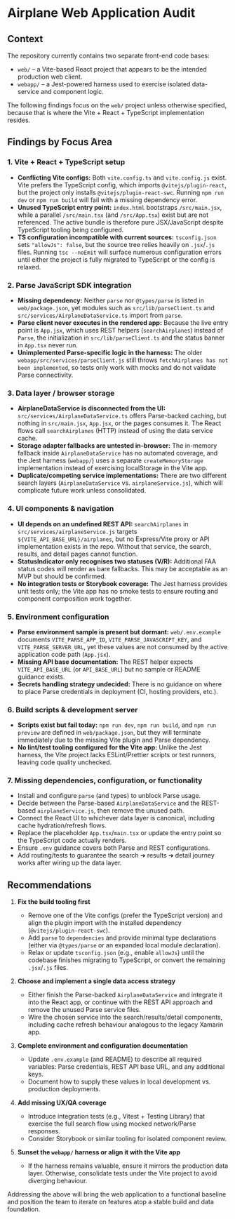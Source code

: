 # Airplane Web Application Audit

## Context
The repository currently contains two separate front-end code bases:

- `web/` – a Vite-based React project that appears to be the intended production web client.
- `webapp/` – a Jest-powered harness used to exercise isolated data-service and component logic.

The following findings focus on the `web/` project unless otherwise specified, because that is where the Vite + React + TypeScript implementation resides.

## Findings by Focus Area

### 1. Vite + React + TypeScript setup
- **Conflicting Vite configs:** Both `vite.config.ts` and `vite.config.js` exist. Vite prefers the TypeScript config, which imports `@vitejs/plugin-react`, but the project only installs `@vitejs/plugin-react-swc`. Running `npm run dev` or `npm run build` will fail with a missing dependency error.
- **Unused TypeScript entry point:** `index.html` bootstraps `/src/main.jsx`, while a parallel `/src/main.tsx` (and `/src/App.tsx`) exist but are not referenced. The active bundle is therefore pure JSX/JavaScript despite TypeScript tooling being configured.
- **TS configuration incompatible with current sources:** `tsconfig.json` sets `"allowJs": false`, but the source tree relies heavily on `.jsx`/`.js` files. Running `tsc --noEmit` will surface numerous configuration errors until either the project is fully migrated to TypeScript or the config is relaxed.

### 2. Parse JavaScript SDK integration
- **Missing dependency:** Neither `parse` nor `@types/parse` is listed in `web/package.json`, yet modules such as `src/lib/parseClient.ts` and `src/services/AirplaneDataService.ts` import from `parse`.
- **Parse client never executes in the rendered app:** Because the live entry point is `App.jsx`, which uses REST helpers (`searchAirplanes`) instead of `Parse`, the initialization in `src/lib/parseClient.ts` and the status banner in `App.tsx` never run.
- **Unimplemented Parse-specific logic in the harness:** The older `webapp/src/services/parseClient.js` still throws `fetchAirplanes has not been implemented`, so tests only work with mocks and do not validate Parse connectivity.

### 3. Data layer / browser storage
- **AirplaneDataService is disconnected from the UI:** `src/services/AirplaneDataService.ts` offers Parse-backed caching, but nothing in `src/main.jsx`, `App.jsx`, or the pages consumes it. The React flows call `searchAirplanes` (HTTP) instead of using the data service cache.
- **Storage adapter fallbacks are untested in-browser:** The in-memory fallback inside `AirplaneDataService` has no automated coverage, and the Jest harness (`webapp/`) uses a separate `createMemoryStorage` implementation instead of exercising localStorage in the Vite app.
- **Duplicate/competing service implementations:** There are two different search layers (`AirplaneDataService` vs. `airplaneService.js`), which will complicate future work unless consolidated.

### 4. UI components & navigation
- **UI depends on an undefined REST API:** `searchAirplanes` in `src/services/airplaneService.js` targets `${VITE_API_BASE_URL}/airplanes`, but no Express/Vite proxy or API implementation exists in the repo. Without that service, the search, results, and detail pages cannot function.
- **StatusIndicator only recognises two statuses (V/R):** Additional FAA status codes will render as bare fallbacks. This may be acceptable as an MVP but should be confirmed.
- **No integration tests or Storybook coverage:** The Jest harness provides unit tests only; the Vite app has no smoke tests to ensure routing and component composition work together.

### 5. Environment configuration
- **Parse environment sample is present but dormant:** `web/.env.example` documents `VITE_PARSE_APP_ID`, `VITE_PARSE_JAVASCRIPT_KEY`, and `VITE_PARSE_SERVER_URL`, yet these values are not consumed by the active application code path (`App.jsx`).
- **Missing API base documentation:** The REST helper expects `VITE_API_BASE_URL` (or `API_BASE_URL`) but no sample or README guidance exists.
- **Secrets handling strategy undecided:** There is no guidance on where to place Parse credentials in deployment (CI, hosting providers, etc.).

### 6. Build scripts & development server
- **Scripts exist but fail today:** `npm run dev`, `npm run build`, and `npm run preview` are defined in `web/package.json`, but they will terminate immediately due to the missing Vite plugin and Parse dependency.
- **No lint/test tooling configured for the Vite app:** Unlike the Jest harness, the Vite project lacks ESLint/Prettier scripts or test runners, leaving code quality unchecked.

### 7. Missing dependencies, configuration, or functionality
- Install and configure `parse` (and types) to unblock Parse usage.
- Decide between the Parse-based `AirplaneDataService` and the REST-based `airplaneService.js`, then remove the unused path.
- Connect the React UI to whichever data layer is canonical, including cache hydration/refresh flows.
- Replace the placeholder `App.tsx`/`main.tsx` or update the entry point so the TypeScript code actually renders.
- Ensure `.env` guidance covers both Parse and REST configurations.
- Add routing/tests to guarantee the search ➔ results ➔ detail journey works after wiring up the data layer.

## Recommendations
1. **Fix the build tooling first**
   - Remove one of the Vite configs (prefer the TypeScript version) and align the plugin import with the installed dependency (`@vitejs/plugin-react-swc`).
   - Add `parse` to `dependencies` and provide minimal type declarations (either via `@types/parse` or an expanded local module declaration).
   - Relax or update `tsconfig.json` (e.g., enable `allowJs`) until the codebase finishes migrating to TypeScript, or convert the remaining `.jsx`/`.js` files.

2. **Choose and implement a single data access strategy**
   - Either finish the Parse-backed `AirplaneDataService` and integrate it into the React app, or continue with the REST API approach and remove the unused Parse service files.
   - Wire the chosen service into the search/results/detail components, including cache refresh behaviour analogous to the legacy Xamarin app.

3. **Complete environment and configuration documentation**
   - Update `.env.example` (and README) to describe all required variables: Parse credentials, REST API base URL, and any additional keys.
   - Document how to supply these values in local development vs. production deployments.

4. **Add missing UX/QA coverage**
   - Introduce integration tests (e.g., Vitest + Testing Library) that exercise the full search flow using mocked network/Parse responses.
   - Consider Storybook or similar tooling for isolated component review.

5. **Sunset the `webapp/` harness or align it with the Vite app**
   - If the harness remains valuable, ensure it mirrors the production data layer. Otherwise, consolidate tests under the Vite project to avoid diverging behaviour.

Addressing the above will bring the web application to a functional baseline and position the team to iterate on features atop a stable build and data foundation.
